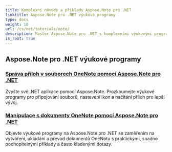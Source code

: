 ```yaml
---
title: Komplexní návody a příklady Aspose.Note pro .NET
linktitle: Aspose.Note pro .NET výukové programy
type: docs
weight: 10
url: /cs/net/tutorials/note/
description: Master Aspose.Note pro .NET s komplexními výukovými programy Ponořte se do příloh, hypertextových odkazů, obrázků a dalších. Vylepšete manipulaci s dokumenty OneNotu.
is_root: true
---
```


## Aspose.Note pro .NET výukové programy 
### [Správa příloh v souborech OneNote pomocí Aspose.Note pro .NET](./manage-attachments/)
Zvyšte své .NET aplikace pomocí Aspose.Note. Prozkoumejte výukové programy pro připojování souborů, nastavení ikon a načítání příloh pro lepší vývoj.
### [ Manipulace s dokumenty OneNote pomocí Aspose.Note pro .NET](./one-note-document-manipulation/)
Objevte výukové programy na Aspose.Note pro .NET se zaměřením na vytváření, ukládání a převod dokumentů OneNotu s praktickými, snadno pochopitelnými příklady a často kladenými dotazy.